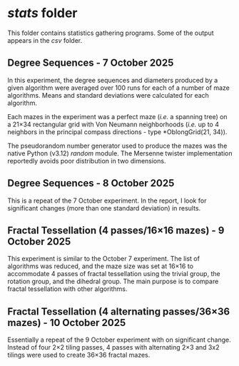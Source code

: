# *stats* folder

This folder contains statistics gathering programs.  Some of the output appears in the *csv* folder.

## Degree Sequences - 7 October 2025

In this experiment, the degree sequences and diameters produced by a given algorithm were averaged over 100 runs for each of a number of maze algorithms.  Means and standard deviations were calculated for each algorithm.

Each mazes in the experiment was a perfect maze (*i.e.* a spanning tree) on a 21×34 rectangular grid with Von Neumann neighborhoods (*i.e.* up to 4 neighbors in the principal compass directions - type *OblongGrid(21, 34)).

The pseudorandom number generator used to produce the mazes was the native Python (v3.12) *random* module.  The Mersenne twister implementation reportedly avoids poor distribution in two dimensions.

## Degree Sequences - 8 October 2025

This is a repeat of the 7 October experiment.  In the report, I look for significant changes (more than one standard deviation) in results.

## Fractal Tessellation (4 passes/16×16 mazes) - 9 October 2025

This experiment is similar to the October 7 experiment.  The list of algorithms was reduced, and the maze size was set at 16×16 to accommodate 4 passes of fractal tessellation using the trivial group, the rotation group, and the dihedral group.  The main purpose is to compare fractal tessellation with other algorithms.

## Fractal Tessellation (4 alternating passes/36×36 mazes) - 10 October 2025

Essentially a repeat of the 9 October experiment with on significant change.  Instead of four 2×2 tiling passes, 4 passes with alternating 2×3 and 3x2 tilings were used to create 36×36 fractal mazes.


